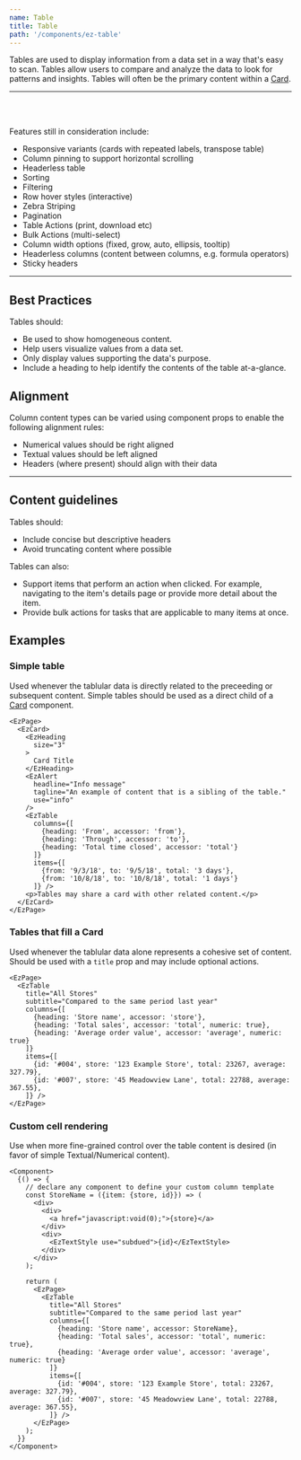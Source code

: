 ```yaml
---
name: Table
title: Table
path: '/components/ez-table'
---
```


Tables are used to display information from a data set in a way that's easy to scan. Tables allow users to compare and analyze the data to look for patterns and insights. Tables will often be the primary content within a [Card](/components/ez-card).

---

<EzAlert
  headline="This component is under development"
  tagline="There will likely be breaking changes to the API. Proceeed with caution."
  use="warning"
/>

<br/>
<br/>

Features still in consideration include:

- Responsive variants (cards with repeated labels, transpose table)
- Column pinning to support horizontal scrolling
- Headerless table
- Sorting
- Filtering
- Row hover styles (interactive)
- Zebra Striping
- Pagination
- Table Actions (print, download etc)
- Bulk Actions (multi-select)
- Column width options (fixed, grow, auto, ellipsis, tooltip)
- Headerless columns (content between columns, e.g. formula operators)
- Sticky headers

---

## Best Practices

Tables should:

- Be used to show homogeneous content.
- Help users visualize values from a data set.
- Only display values supporting the data's purpose.
- Include a heading to help identify the contents of the table at-a-glance.

## Alignment

Column content types can be varied using component props to enable the following alignment rules:

- Numerical values should be right aligned
- Textual values should be left aligned
- Headers (where present) should align with their data

---

## Content guidelines

Tables should:

- Include concise but descriptive headers
- Avoid truncating content where possible

Tables can also:

- Support items that perform an action when clicked. For example, navigating to the item's details page or provide more detail about the item.
- Provide bulk actions for tasks that are applicable to many items at once.

## Examples

### Simple table

Used whenever the tablular data is directly related to the preceeding or subsequent content. Simple tables should be used as a direct child of a [Card](/components/ez-card) component.

```jsxwide
<EzPage>
  <EzCard>
    <EzHeading
      size="3"
    >
      Card Title
    </EzHeading>
    <EzAlert
      headline="Info message"
      tagline="An example of content that is a sibling of the table."
      use="info"
    />
    <EzTable
      columns={[
        {heading: 'From', accessor: 'from'},
        {heading: 'Through', accessor: 'to'},
        {heading: 'Total time closed', accessor: 'total'}
      ]}
      items={[
        {from: '9/3/18', to: '9/5/18', total: '3 days'},
        {from: '10/8/18', to: '10/8/18', total: '1 days'}
      ]} />
    <p>Tables may share a card with other related content.</p>
  </EzCard>
</EzPage>
```

### Tables that fill a Card

Used whenever the tablular data alone represents a cohesive set of content. Should be used with a `title` prop and may include optional actions.

```jsxwide
<EzPage>
  <EzTable
    title="All Stores"
    subtitle="Compared to the same period last year"
    columns={[
      {heading: 'Store name', accessor: 'store'},
      {heading: 'Total sales', accessor: 'total', numeric: true},
      {heading: 'Average order value', accessor: 'average', numeric: true}
    ]}
    items={[
      {id: '#004', store: '123 Example Store', total: 23267, average: 327.79},
      {id: '#007', store: '45 Meadowview Lane', total: 22788, average: 367.55},
    ]} />
</EzPage>
```

### Custom cell rendering

Use when more fine-grained control over the table content is desired (in favor of simple Textual/Numerical content).

```jsxwide
<Component>
  {() => {
    // declare any component to define your custom column template
    const StoreName = ({item: {store, id}}) => (
      <div>
        <div>
          <a href="javascript:void(0);">{store}</a>
        </div>
        <div>
          <EzTextStyle use="subdued">{id}</EzTextStyle>
        </div>
      </div>
    );

    return (
      <EzPage>
        <EzTable
          title="All Stores"
          subtitle="Compared to the same period last year"
          columns={[
            {heading: 'Store name', accessor: StoreName},
            {heading: 'Total sales', accessor: 'total', numeric: true},
            {heading: 'Average order value', accessor: 'average', numeric: true}
          ]}
          items={[
            {id: '#004', store: '123 Example Store', total: 23267, average: 327.79},
            {id: '#007', store: '45 Meadowview Lane', total: 22788, average: 367.55},
          ]} />
      </EzPage>
    );
  }}
</Component>
```
